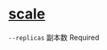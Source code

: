 # [scale](https://kubernetes.io/docs/reference/generated/kubectl/kubectl-commands#scale)

`--replicas` 副本数 Required

